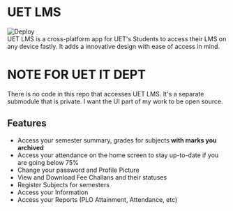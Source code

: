 # UET LMS
![Deploy](https://github.com/talhabalaj/uet_lms/workflows/Deploy/badge.svg)  
UET LMS is a cross-platform app for UET's Students to access their LMS on any device fastly. It adds a innovative design with ease of access in mind. 

# NOTE FOR UET IT DEPT
There is no code in this repo that accesses UET LMS. It's a separate submodule that is private. I want the UI part of my work to be open source. 

## Features
- Access your semester summary, grades for subjects **with marks you archived**
- Access your attendance on the home screen to stay up-to-date if you are going below 75%
- Change your password and Profile Picture
- View and Download Fee Challans and their statuses
- Register Subjects for semesters
- Access your Information
- Access your Reports (PLO Attainment, Attendance, etc)

